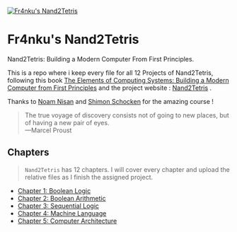 <a href="https://www.nand2tetris.org/"><img src="https://i.imgur.com/OvVg2c3.png" title="Fr4nku's Nand2Tetris" alt="Fr4nku's Nand2Tetris"></a>


# Fr4nku's Nand2Tetris
Nand2Tetris: Building a Modern Computer From First Principles.<br/>


This is a repo where i keep every file for all 12 Projects of Nand2Tetris, 
following this book [The Elements of Computing Systems: Building a Modern Computer from First Principles](https://www.amazon.it/Elements-Computing-Systems-Building-Principles/dp/0262640686) 
and the project website : [Nand2Tetris](https://www.nand2tetris.org) .<br/>


Thanks to [Noam Nisan](https://www.cs.huji.ac.il/~noam/) and [Shimon Schocken](https://www.shimonschocken.com/)  for the amazing course ! <br/>


> The true voyage of discovery consists not of going to new places, but of having a new pair of eyes. <br/>
> —Marcel Proust


## Chapters
> `Nand2Tetris` has 12 chapters. 
 I will cover every chapter and upload the relative files  as I finish the assigned project.
- [Chapter 1: Boolean Logic](https://github.com/fr4nku/nand2tetris/tree/master/Project%201)
- [Chapter 2: Boolean Arithmetic](https://github.com/fr4nku/nand2tetris/tree/master/Project%202)
- [Chapter 3: Sequential Logic](https://github.com/fr4nku/nand2tetris/tree/master/Project%203)
- [Chapter 4: Machine Language](https://github.com/fr4nku/nand2tetris/tree/master/Project%204)
- [Chapter 5: Computer Architecture](https://github.com/fr4nku/nand2tetris/tree/master/Project%205)
